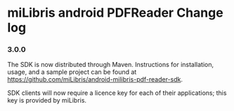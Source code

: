 # miLibris android PDFReader Change log

### 3.0.0

The SDK is now distributed through Maven. Instructions for installation, usage, and a sample project can be found at https://github.com/miLibris/android-milibris-pdf-reader-sdk.

SDK clients will now require a licence key for each of their applications; this key is provided by miLibris.
